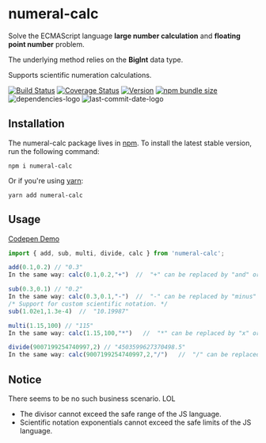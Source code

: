 # numeral-calc

Solve the ECMAScript language **large number calculation** and **floating point number** problem.

The underlying method relies on the **BigInt** data type.

Supports scientific numeration calculations.

[![Build Status](https://travis-ci.com/NickLJudy/numeral-calc.svg?branch=main)](https://travis-ci.com/NickLJudy/numeral-calc)
[![Coverage Status](https://coveralls.io/repos/github/NickLJudy/numeral-calc/badge.svg)](https://coveralls.io/github/NickLJudy/numeral-calc)
[![Version](https://img.shields.io/npm/v/numeral-calc.svg?maxAge=300&label=version&colorB=007ec6&maxAge=300)](./package.json)
[![npm bundle size](https://img.shields.io/bundlephobia/minzip/numeral-calc)](https://bundlephobia.com/package/numeral-calc)
![dependencies-logo](https://status.david-dm.org/gh/NickLJudy/numeral-calc.svg)
![last-commit-date-logo](https://img.shields.io/github/last-commit/NickLJudy/numeral-calc)
## Installation

The numeral-calc package lives in [npm](https://www.npmjs.com/get-npm). To install the latest stable version, run the following command:

```shell
npm i numeral-calc
```

Or if you're using [yarn](https://classic.yarnpkg.com/en/docs/install/):

```shell
yarn add numeral-calc
```
## Usage

[Codepen Demo](https://codepen.io/nickljudy/pen/XWRyQbq)


```js
import { add, sub, multi, divide, calc } from 'numeral-calc';

add(0.1,0.2) // "0.3"
In the same way: calc(0.1,0.2,"+")  //  "+" can be replaced by "and" or "plus" or "add"

sub(0.3,0.1) // "0.2"
In the same way: calc(0.3,0.1,"-")  //  "-" can be replaced by "minus" or "sub" or "subtract"
/* Support for custom scientific notation. */
sub(1.02e1,1.3e-4)  //  "10.19987"

multi(1.15,100) // "115"
In the same way: calc(1.15,100,"*")   //  "*" can be replaced by "x" or "multi" or "multiply"

divide(9007199254740997,2) // "4503599627370498.5"
In the same way: calc(9007199254740997,2,"/")   //  "/" can be replaced by "divide"

```

## Notice

There seems to be no such business scenario. LOL
* The divisor cannot exceed the safe range of the JS language.
* Scientific notation exponentials cannot exceed the safe limits of the JS language.
